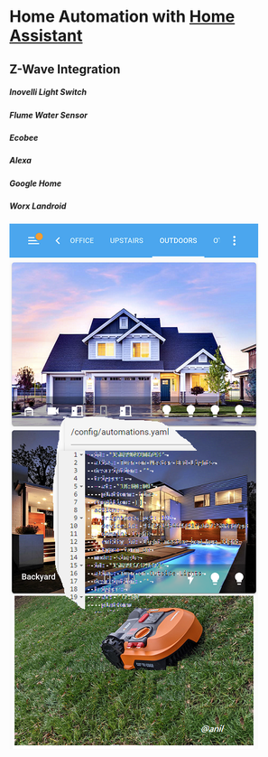 # Home Automation with [Home Assistant](https://www.home-assistant.io/)

## Z-Wave Integration

##### Inovelli Light Switch
##### Flume Water Sensor
##### Ecobee
##### Alexa
##### Google Home
##### Worx Landroid

![inline](assets/auto.png)
